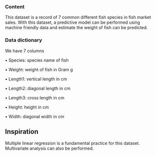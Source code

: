 ### Content
This dataset is a record of 7 common different fish species in fish market sales. With this dataset, a predictive model can be performed using machine friendly data and estimate the weight of fish can be predicted.

### Data dictionary
We have 7 columns

•	Species: species name of fish

•	Weight: weight of fish in Gram g

•	Length1: vertical length in cm

•	Length2: diagonal length in cm

•	Length3: cross length in cm

•	Height: height in cm

•	Width: diagonal width in cm
## Inspiration
Multiple linear regression is a fundamental practice for this dataset. Multivariate analysis can also be performed.
